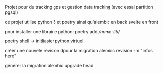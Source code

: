 Projet pour du tracking gps
et gestion data tracking (avec essai partition pgsql)

ce projet utilise python 3 et poetry ainsi qu'alembic en back
svelte en front

pour installer une librairie python:
poetry add */name-lib/*

poetry shell -> initliasier python virtuel

créer une nouvele revision dpour la migration
alembic revision -m "infos here"

générer la migration 
alembic upgrade head
